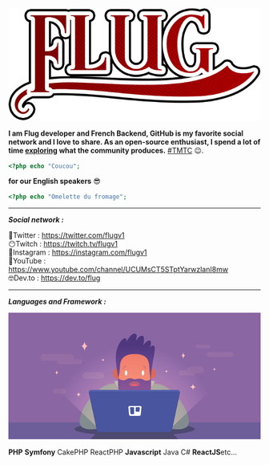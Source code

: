 

![flug it's me](images/flug.png)

**I am Flug developer and French Backend, GitHub is my favorite social network and I love to share. As an open-source enthusiast, I spend a lot of time [exploring](https://github.com/explore) what the community produces.**  [#TMTC](https://fr.wiktionary.org/wiki/TMTC) 😉.  

```php
<?php echo "Coucou"; 
```

**for our English speakers** 😎

```php
<?php echo "Omelette du fromage"; 
```

------

***Social network :*** 

🐣Twitter   	:  https://twitter.com/flugv1  
😶Twitch       :  https://twitch.tv/flugv1  
💩Instagram :  https://instagram.com/flugv1  
🤬YouTube   :  https://www.youtube.com/channel/UCUMsCT5STptYarwzlanI8mw  
🤓Dev.to       :  https://dev.to/flug  

------

***Languages and Framework :*** 



![nia nia nia](images/illustration.png)

**PHP**  **Symfony**  CakePHP  ReactPHP  **Javascript**  Java  C#  **ReactJS**etc...







